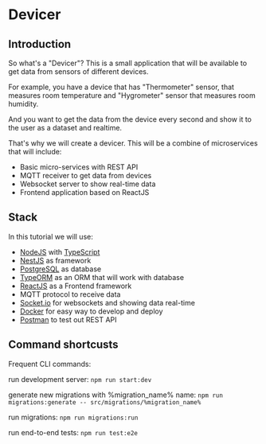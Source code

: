 # Devicer

## Introduction

So what's a "Devicer"? This is a small application that will be available to get data from sensors of different devices.

For example, you have a device that has "Thermometer" sensor, that measures room temperature and "Hygrometer" sensor that measures room humidity.

And you want to get the data from the device every second and show it to the user as a dataset and realtime.

That's why we will create a devicer. This will be a combine of microservices that will include:

- Basic micro-services with REST API
- MQTT receiver to get data from devices
- Websocket server to show real-time data
- Frontend application based on ReactJS  

## Stack

In this tutorial we will use:

- [NodeJS](https://nodejs.org/en/) with [TypeScript](https://www.typescriptlang.org/)
- [NestJS](https://nestjs.com/) as framework
- [PostgreSQL](https://www.postgresql.org/) as database
- [TypeORM](https://typeorm.io/) as an ORM that will work with database
- [ReactJS](https://reactjs.org/) as a Frontend framework
- MQTT protocol to receive data
- [Socket.io](https://socket.io/) for websockets and showing data real-time
- [Docker](https://www.docker.com/) for easy way to develop and deploy
- [Postman](https://www.postman.com/) to test out REST API

## Command shortcusts

Frequent CLI commands:

run development server:
`npm run start:dev` 

generate new migrations with %migration_name% name:
`npm run migrations:generate -- src/migrations/%migration_name%`

run migrations: 
`npm run migrations:run`

run end-to-end tests:
`npm run test:e2e`
